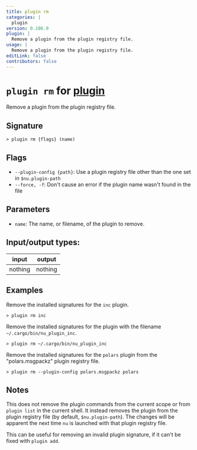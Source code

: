 ```yaml
---
title: plugin rm
categories: |
  plugin
version: 0.106.0
plugin: |
  Remove a plugin from the plugin registry file.
usage: |
  Remove a plugin from the plugin registry file.
editLink: false
contributors: false
---
```

<!-- This file is automatically generated. Please edit the command in https://github.com/nushell/nushell instead. -->

# `plugin rm` for [plugin](/commands/categories/plugin.md)

<div class='command-title'>Remove a plugin from the plugin registry file.</div>

## Signature

```> plugin rm {flags} (name)```

## Flags

 -  `--plugin-config {path}`: Use a plugin registry file other than the one set in `$nu.plugin-path`
 -  `--force, -f`: Don't cause an error if the plugin name wasn't found in the file

## Parameters

 -  `name`: The name, or filename, of the plugin to remove.


## Input/output types:

| input   | output  |
| ------- | ------- |
| nothing | nothing |
## Examples

Remove the installed signatures for the `inc` plugin.
```nu
> plugin rm inc

```

Remove the installed signatures for the plugin with the filename `~/.cargo/bin/nu_plugin_inc`.
```nu
> plugin rm ~/.cargo/bin/nu_plugin_inc

```

Remove the installed signatures for the `polars` plugin from the "polars.msgpackz" plugin registry file.
```nu
> plugin rm --plugin-config polars.msgpackz polars

```

## Notes
This does not remove the plugin commands from the current scope or from `plugin
list` in the current shell. It instead removes the plugin from the plugin
registry file (by default, `$nu.plugin-path`). The changes will be apparent the
next time `nu` is launched with that plugin registry file.

This can be useful for removing an invalid plugin signature, if it can't be
fixed with `plugin add`.